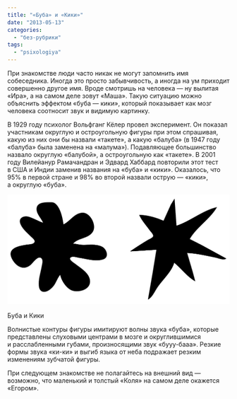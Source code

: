 ```yaml
---
title: "«Буба» и «Кики»"
date: "2013-05-13"
categories: 
  - "без-рубрики"
tags: 
  - "psixologiya"
---
```


При знакомстве люди часто никак не могут запомнить имя собеседника. Иногда это просто забывчивость, а иногда на ум приходит совершенно другое имя. Вроде смотришь на человека — ну вылитая «Ира», а на самом деле зовут «Маша». Такую ситуацию можно объяснить эффектом «буба — кики», который показывает как мозг человека соотносит звук и видимую картинку.

В 1929 году психолог Вольфганг Кёлер провел эксперимент. Он показал участникам округлую и остроугольную фигуры при этом спрашивая, какую из них они бы назвали «такете», а какую «балуба» (в 1947 году «балуба» была заменена на «малума»). Подавляющее большинство назвало округлую «балубой», а остроугольную как «такете». В 2001 году Вилейанур Рамачандран и Эдвард Хаббард повторили этот тест в США и Индии заменив названия на «буба» и «кики». Оказалось, что 95% в первой стране и 98% во второй назвали острую — «кики», а округлую «буба».

![](images/bouba-kiki-2-lg.png)

Буба и Кики

Волнистые контуры фигуры имитируют волны звука «буба», которые представлены слуховыми центрами в мозге и округлившимися и расслабленными губами, произносящими звук «бууу-бааа». Резкие формы звука «ки-ки» и выгиб языка от неба подражает резким изменениям зубчатой фигуры.

При следующем знакомстве не полагайтесь на внешний вид — возможно, что маленький и толстый «Коля» на самом деле окажется «Егором».

